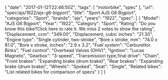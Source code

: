 {
    "date": "2017-01-12T22:46:50Z",
    "tags": [
        "motorbike",
        "spec"
    ],
    "url": "spec\/ajs\/1922\/ajs-g6-bigport",
    "title": "Sport AJS G6 Bigport",
    "categories": "Sport",
    "brands": "ajs",
    "years": "1922",
    "spec": [
        {
            "Model": "AJS G6 Bigport",
            "Year": "1922",
            "Category": "Sport",
            "Rating": "Do you know this bike?Click here to rate it. We miss 2 votes to show the rating",
            "Displacement, ccm": "349.00",
            "Displacement, cubic inches": "21.30",
            "Engine type": "Single cylinder, two-stroke",
            "Bore x stroke, mm": "74.0 x 81.0",
            "Bore x stroke, inches": "2.9 x 3.2",
            "Fuel system": "Carburettor. Binks",
            "Fuel control": "Overhead Valves (OHV)",
            "Ignition": "Lucas Magneto",
            "Gearbox": "3-speed",
            "Transmission type,final drive": "Chain",
            "Front brakes": "Expanding brake (drum brake)",
            "Rear brakes": "Expanding brake (drum brake)",
            "Wheels": "Spoked",
            "Seat": "Single",
            "Related bikes": "List related bikes for comparison of specs"
        }
    ]
}